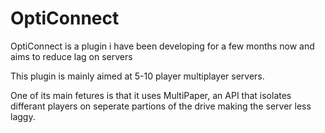 # OptiConnect

OptiConnect is a plugin i have been developing for a few months now and aims to reduce lag on servers

This plugin is mainly aimed at 5-10 player multiplayer servers.

One of its main fetures is that it uses MultiPaper, an API that isolates differant players on seperate partions of the drive making the server less laggy.
